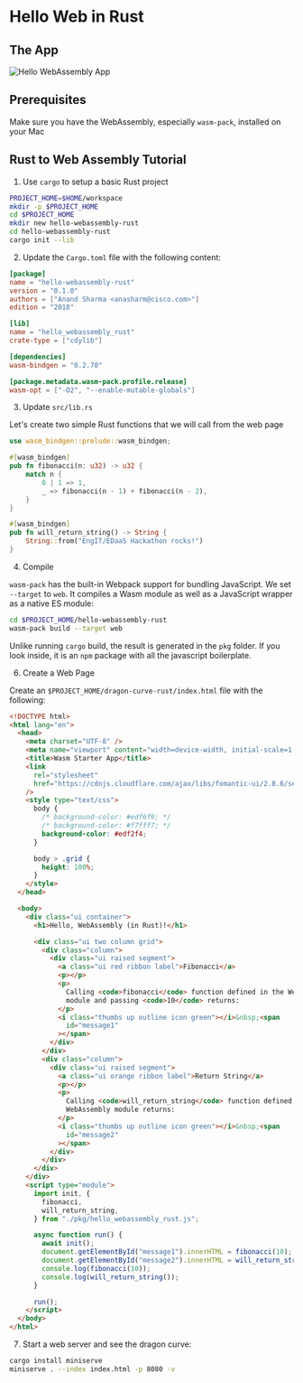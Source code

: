 # Hello Web in Rust

## The App

![Hello WebAssembly App](https://us-east-1-anand-files.s3.amazonaws.com/hello-webassembly.png)

## Prerequisites

Make sure you have the WebAssembly, especially `wasm-pack`, installed on your Mac

## Rust to Web Assembly Tutorial

1. Use `cargo` to setup a basic Rust project

```bash
PROJECT_HOME=$HOME/workspace
mkdir -p $PROJECT_HOME
cd $PROJECT_HOME
mkdir new hello-webassembly-rust
cd hello-webassembly-rust
cargo init --lib
```

2. Update the `Cargo.toml` file with the following content:

```toml
[package]
name = "hello-webassembly-rust"
version = "0.1.0"
authors = ["Anand Sharma <anasharm@cisco.com>"]
edition = "2018"

[lib]
name = "hello_webassembly_rust"
crate-type = ["cdylib"]

[dependencies]
wasm-bindgen = "0.2.70"

[package.metadata.wasm-pack.profile.release]
wasm-opt = ["-O2", "--enable-mutable-globals"]
```

3. Update `src/lib.rs`

Let's create two simple Rust functions that we will call from the web page

```rust
use wasm_bindgen::prelude::wasm_bindgen;

#[wasm_bindgen]
pub fn fibonacci(n: u32) -> u32 {
    match n {
        0 | 1 => 1,
        _ => fibonacci(n - 1) + fibonacci(n - 2),
    }
}

#[wasm_bindgen]
pub fn will_return_string() -> String {
    String::from("EngIT/EDaaS Hackathon rocks!")
}

```

4. Compile

`wasm-pack` has the built-in Webpack support for bundling JavaScript. We set `--target` to `web`. It compiles a Wasm module as well as a JavaScript wrapper as a native ES module:

```bash
cd $PROJECT_HOME/hello-webassembly-rust
wasm-pack build --target web
```

Unlike running `cargo` build, the result is generated in the `pkg` folder. If you look inside, it is an `npm` package with all the javascript boilerplate.

6. Create a Web Page

Create an `$PROJECT_HOME/dragon-curve-rust/index.html` file with the following:

```html
<!DOCTYPE html>
<html lang="en">
  <head>
    <meta charset="UTF-8" />
    <meta name="viewport" content="width=device-width, initial-scale=1.0" />
    <title>Wasm Starter App</title>
    <link
      rel="stylesheet"
      href="https://cdnjs.cloudflare.com/ajax/libs/fomantic-ui/2.8.6/semantic.min.css"
    />
    <style type="text/css">
      body {
        /* background-color: #edf6f9; */
        /* background-color: #f7fff7; */
        background-color: #edf2f4;
      }

      body > .grid {
        height: 100%;
      }
    </style>
  </head>

  <body>
    <div class="ui container">
      <h1>Hello, WebAssembly (in Rust)!</h1>

      <div class="ui two column grid">
        <div class="column">
          <div class="ui raised segment">
            <a class="ui red ribbon label">Fibonacci</a>
            <p></p>
            <p>
              Calling <code>fibonacci</code> function defined in the WebAssembly
              module and passing <code>10</code> returns:
            </p>
            <i class="thumbs up outline icon green"></i>&nbsp;<span
              id="message1"
            ></span>
          </div>
        </div>
        <div class="column">
          <div class="ui raised segment">
            <a class="ui orange ribbon label">Return String</a>
            <p></p>
            <p>
              Calling <code>will_return_string</code> function defined in the
              WebAssembly module returns:
            </p>
            <i class="thumbs up outline icon green"></i>&nbsp;<span
              id="message2"
            ></span>
          </div>
        </div>
      </div>
    </div>
    <script type="module">
      import init, {
        fibonacci,
        will_return_string,
      } from "./pkg/hello_webassembly_rust.js";

      async function run() {
        await init();
        document.getElementById("message1").innerHTML = fibonacci(10);
        document.getElementById("message2").innerHTML = will_return_string();
        console.log(fibonacci(10));
        console.log(will_return_string());
      }

      run();
    </script>
  </body>
</html>
```

7. Start a web server and see the dragon curve:

```bash
cargo install miniserve
miniserve . --index index.html -p 8080 -v
```
